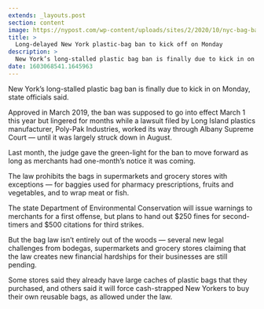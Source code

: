```yaml
--- 
extends: _layouts.post 
section: content 
image: https://nypost.com/wp-content/uploads/sites/2/2020/10/nyc-bag-ban.jpg?quality=90&strip=all&w=1200 
title: > 
  Long-delayed New York plastic-bag ban to kick off on Monday 
description: > 
  New York’s long-stalled plastic bag ban is finally due to kick in on Monday, state officials said.Last month, the judge gave the green-light for the ban to move forward as long as merchants had one-month’s notice it was coming.The law prohibits the bags in supermarkets and grocery stores with exceptions — for baggies used for pharmacy prescriptions, fruits and vegetables, and to wrap meat or fish.But the bag law isn’t entirely out of the woods — several new legal challenges from bodegas, supermarkets and grocery stores claiming that the law creates new financial hardships for their businesses are still pending.Some stores said they already have large caches of plastic bags that they purchased, and others said it will force cash-strapped New Yorkers to buy their own reusable bags, as allowed under the law. 
date: 1603068541.1645963 
--- 
```

New York’s long-stalled plastic bag ban is finally due to kick in on Monday, state officials said.

Approved in March 2019, the ban was supposed to go into effect March 1 this year but lingered for months while a lawsuit filed by Long Island plastics manufacturer, Poly-Pak Industries, worked its way through Albany Supreme Court — until it was largely struck down in August.

Last month, the judge gave the green-light for the ban to move forward as long as merchants had one-month’s notice it was coming.

The law prohibits the bags in supermarkets and grocery stores with exceptions — for baggies used for pharmacy prescriptions, fruits and vegetables, and to wrap meat or fish.

The state Department of Environmental Conservation will issue warnings to merchants for a first offense, but plans to hand out $250 fines for second-timers and $500 citations for third strikes.

But the bag law isn’t entirely out of the woods — several new legal challenges from bodegas, supermarkets and grocery stores claiming that the law creates new financial hardships for their businesses are still pending.

Some stores said they already have large caches of plastic bags that they purchased, and others said it will force cash-strapped New Yorkers to buy their own reusable bags, as allowed under the law.